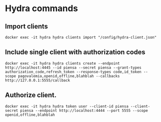 
# Hydra commands 

## Import clients

	docker exec -it hydra hydra clients import "/config/hydra-client.json"

## Include single client with authorization codes

	docker exec -it hydra hydra clients create --endpoint http://localhost:4445 --id piensa --secret piensa --grant-types authorization_code,refresh_token --response-types code,id_token --scope pagovalemia,openid,offline,blahblah --callbacks http://127.0.0.1:5555/callback

## Authorize client.

	docker exec -it hydra hydra token user --client-id piensa --client-secret piensa --endpoint http://localhost:4444 --port 5555 --scope openid,offline,blahblah

